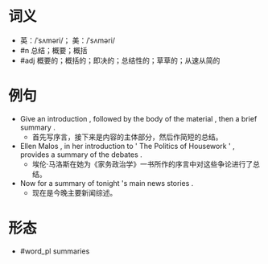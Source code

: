 # 词义
- 英：/ˈsʌməri/； 美：/ˈsʌməri/
- #n 总结；概要；概括
- #adj 概要的；概括的；即决的；总结性的；草草的；从速从简的
# 例句
- Give an introduction , followed by the body of the material , then a brief summary .
	- 首先写序言，接下来是内容的主体部分，然后作简短的总结。
- Ellen Malos , in her introduction to ' The Politics of Housework ' , provides a summary of the debates .
	- 埃伦·马洛斯在她为《家务政治学》一书所作的序言中对这些争论进行了总结。
- Now for a summary of tonight 's main news stories .
	- 现在是今晚主要新闻综述。
# 形态
- #word_pl summaries
